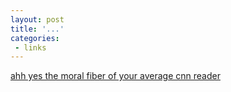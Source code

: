 ```yaml
---
layout: post
title: '...'
categories:
 - links
---
```


<a href="http://www.cnn.com/POLL/results/368431.content.html">ahh yes the moral fiber of your average cnn reader</a> 

